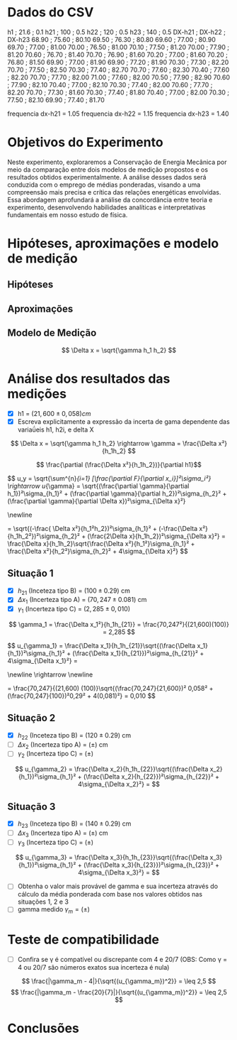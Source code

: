 # Dados do CSV

h1  ; 21.6 ; 0.1
h21 ; 100 ; 0.5
h22 ; 120 ; 0.5
h23 ; 140 ; 0.5
DX-h21 ; DX-h22 ; DX-h23
68.90  ; 75.60  ; 80.10
69.50  ; 76.30  ; 80.80
69.60  ; 77.00  ; 80.90
69.70  ; 77.00  ; 81.00
70.00  ; 76.50  ; 81.00
70.10  ; 77.50  ; 81.20
70.00  ; 77.90  ; 81.20
70.60  ; 76.70  ; 81.40
70.70  ; 76.90  ; 81.60
70.20  ; 77.00  ; 81.60
70.20  ; 76.80  ; 81.50
69.90  ; 77.00  ; 81.90
69.90  ; 77.20  ; 81.90
70.30  ; 77.30  ; 82.20
70.70  ; 77.50  ; 82.50
70.30  ; 77.40  ; 82.70
70.70  ; 77.60  ; 82.30
70.40  ; 77.60  ; 82.20
70.70  ; 77.70  ; 82.00
71.00  ; 77.60  ; 82.00
70.50  ; 77.90  ; 82.90
70.60  ; 77.90  ; 82.10
70.40  ; 77.00  ; 82.10
70.30  ; 77.40  ; 82.00
70.60  ; 77.70  ; 82.20
70.70  ; 77.30  ; 81.60
70.30  ; 77.40  ; 81.80
70.40  ; 77.00  ; 82.00
70.30  ; 77.50  ; 82.10
69.90  ; 77.40  ; 81.70

frequencia dx-h21 = 1.05
frequencia dx-h22 = 1.15
frequencia dx-h23 = 1.40

# Objetivos do Experimento

Neste experimento, exploraremos a Conservação de Energia Mecânica por meio da comparação entre dois modelos de medição propostos e os resultados obtidos experimentalmente. A análise desses dados será conduzida com o emprego de médias ponderadas, visando a uma compreensão mais precisa e crítica das relações energéticas envolvidas. Essa abordagem aprofundará a análise da concordância entre teoria e experimento, desenvolvendo habilidades analíticas e interpretativas fundamentais em nosso estudo de física.

# Hipóteses, aproximações e modelo de medição

## Hipóteses

## Aproximações

## Modelo de Medição

$$
\Delta x = \sqrt{\gamma h_1 h_2}
$$

# Análise dos resultados das medições

* [x] h1 = $(21,600 \pm 0,058) cm$ 
* [x] Escreva explicitamente a expressão da incerta de gama dependente das variaǘeis h1, h2i, e delta X

$$
\Delta x = \sqrt{\gamma h_1 h_2} \rightarrow \gamma = \frac{\Delta x²}{h_1h_2}
$$

$$
\frac{\partial (\frac{\Delta x²}{h_1h_2})}{\partial h1}$$

$$
u_y = \sqrt{\sum^{n}_{i=1} [\frac{\partial F}{\partial x_i}]²\sigma_i²} \rightarrow u_{\gamma} = \sqrt{(\frac{\partial \gamma}{\partial h_1})²\sigma_{h_1}² + (\frac{\partial \gamma}{\partial h_2})²\sigma_{h_2}² + (\frac{\partial \gamma}{\partial \Delta x})²\sigma_{\Delta x}²} 

\newline

= \sqrt{(-\frac{ \Delta x²}{h_1²h_2})²\sigma_{h_1}² + (-\frac{\Delta x²}{h_1h_2²})²\sigma_{h_2}² + (\frac{2\Delta x}{h_1h_2})²\sigma_{\Delta x}²} = \frac{\Delta x}{h_1h_2}\sqrt{\frac{\Delta x²}{h_1²}\sigma_{h_1}² + \frac{\Delta x²}{h_2²}\sigma_{h_2}² + 4\sigma_{\Delta x}²}
$$

## Situação 1
* [x] $h_{21}$ (Inceteza tipo B) = $(100 \pm 0.29)$ cm
* [x] $\Delta x_1$ (Incerteza tipo A) = $(70,247 \pm 0.081)$ cm 
* [x] $\gamma_1$ (Incerteza tipo C) = $(2,285 \pm 0,010)$ 

$$
\gamma_1 = \frac{\Delta x_1²}{h_1h_{21}} = \frac{70,247²}{(21,600)(100)} = 2,285
$$

$$
u_{\gamma_1} = \frac{\Delta x_1}{h_1h_{21}}\sqrt{(\frac{\Delta x_1}{h_1})²\sigma_{h_1}² + (\frac{\Delta x_1}{h_{21}})²\sigma_{h_{21}}² + 4\sigma_{\Delta x_1}²} =

\newline \rightarrow \newline

= \frac{70,247}{(21,600)  (100)}\sqrt{(\frac{70,247}{21,600})² 0,058² + (\frac{70,247}{100})²0,29² + 4(0,081)²} = 0,010
$$

## Situação 2
* [x] $h_{22}$ (Inceteza tipo B) = $(120 \pm 0.29)$ cm
* [ ] $\Delta x_2$ (Incerteza tipo A) = $( \pm )$ cm 
* [ ] $\gamma_2$ (Incerteza tipo C) = $( \pm )$ 

$$
u_{\gamma_2} = \frac{\Delta x_2}{h_1h_{22}}\sqrt{(\frac{\Delta x_2}{h_1})²\sigma_{h_1}² + (\frac{\Delta x_2}{h_{22}})²\sigma_{h_{22}}² + 4\sigma_{\Delta x_2}²} = 
$$

## Situação 3
* [x] $h_{23}$ (Inceteza tipo B) = $(140 \pm 0.29)$ cm
* [ ] $\Delta x_3$ (Incerteza tipo A) = $( \pm )$ cm 
* [ ] $\gamma_3$ (Incerteza tipo C) = $( \pm )$ 

$$
u_{\gamma_3} = \frac{\Delta x_3}{h_1h_{23}}\sqrt{(\frac{\Delta x_3}{h_1})²\sigma_{h_1}² + (\frac{\Delta x_3}{h_{23}})²\sigma_{h_{23}}² + 4\sigma_{\Delta x_3}²} = 
$$

* [ ] Obtenha o valor mais provável de gamma e sua incerteza através do cálculo da média ponderada com base nos valores obtidos nas situações 1, 2 e 3
* [ ] gamma medido $\gamma_m = ( \pm )$   

# Teste de compatibilidade
* [ ] Confira se γ é compatível ou discrepante com 4 e 20/7 (OBS: Como γ = 4 ou 20/7 são números exatos sua incerteza é nula)

$$
\frac{|\gamma_m - 4|}{\sqrt{(u_{\gamma_m})^2}} = \leq 2,5
$$
$$
\frac{|\gamma_m - \frac{20}{7}|}{\sqrt{(u_{\gamma_m})^2}} = \leq 2,5
$$

# Conclusões
